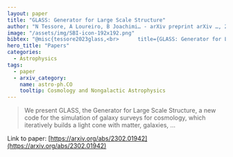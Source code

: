 ```yaml
---
layout: paper
title: "GLASS: Generator for Large Scale Structure"
author: "N Tessore, A Loureiro, B Joachimi… - arXiv preprint arXiv …, 2023 - arxiv.org"
image: "/assets/img/SBI-icon-192x192.png"
bibtex: "@misc{tessore2023glass,<br>      title={GLASS: Generator for Large Scale Structure}, <br>      author={Nicolas Tessore and Arthur Loureiro and Benjamin Joachimi and Maximilian von Wietersheim-Kramsta and Niall Jeffrey},<br>      year={2023},<br>      eprint={2302.01942},<br>      archivePrefix={arXiv},<br>      primaryClass={astro-ph.CO}<br>}"
hero_title: "Papers"
categories:
  - Astrophysics
tags:
  - paper
  - arxiv_category:
    name: astro-ph.CO
    tooltip: Cosmology and Nongalactic Astrophysics
---
```

>We present GLASS, the Generator for Large Scale Structure, a new code for the simulation of galaxy surveys for cosmology, which iteratively builds a light cone with matter, galaxies, …

Link to paper: [https://arxiv.org/abs/2302.01942](https://arxiv.org/abs/2302.01942)


